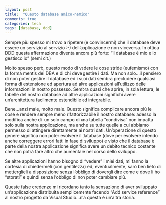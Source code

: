 ```yaml
---
layout: post
title:  "Questo database amico-nemico"
comments: true
categories: tech
tags: [database, ddd]
---
```



Sempre più spesso mi trovo a ripetere (e convincermi) che il database deve essere un servizio al servizio :-) dell&#8217;applicazione e non viceversa. In ottica DDD questa affermazione diventa ancora più forte: &#8220;il database è mio e lo gestisco io&#8221; (semi cit.)

Molto spesso però, questo modo di vedere le cose stride (eufemismo) con la forma mentis dei DBA e di chi deve gestire i dati. Ma non solo&#8230;il pensiero di non poter gestire il database ed i suoi dati sembra precludere qualsiasi forma di estensione ed apertura ad altre applicazioni all&#8217;utilizzo delle informazioni in nostro possesso. Sembra quasi che aprire, in sola lettura, le tabelle del nostro database ad altre applicazioni significhi avere un&#8217;architettura facilmente estendibile ed integrabile.

Bene&#8230;anzi male, molto male. Questo significa complicare ancora più le cose e rendere sempre meno rifattorizzabile il nostro database: adesso la modifica anche di  un solo campo di una tabella &#8220;condivisa&#8221; non impatta solo sulla nostra applicazione, ma anche su tutte quelle a cui abbiamo permesso di attingere direttamente ai nostri dati.
Un&#8217;operazione di questo genere significa non poter evolvere il database (dove per evolvere intendo anche correggere errori fatti in fase di sviluppo) e visto che il database è parte della nostra applicazione significa avere un debito tecnico costante che non potrà fare altro che aumentare nel corso dello sviluppo.

Se altre applicazioni hanno bisogno di &#8220;vedere&#8221; i miei dati, mi fanno la cortesia di chiedermeli (con gentilezza) ed, eventualmente, sarò ben lieto di metterglieli a disposizione senza l&#8217;obbligo di dovergli dire come e dove li ho &#8220;storati&#8221; e quindi senza l&#8217;obbligo di non poter cambiare più.

Queste false credenze mi ricordano tanto la sensazione di aver sviluppato un&#8217;applicazione distribuita semplicemente facendo &#8220;Add service reference&#8221; al nostro progetto da Visual Studio&#8230;ma questa è un&#8217;altra storia.

